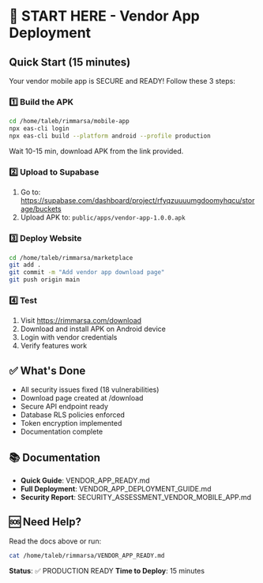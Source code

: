 # 🚀 START HERE - Vendor App Deployment

## Quick Start (15 minutes)

Your vendor mobile app is SECURE and READY! Follow these 3 steps:

### 1️⃣ Build the APK
```bash
cd /home/taleb/rimmarsa/mobile-app
npx eas-cli login
npx eas-cli build --platform android --profile production
```
Wait 10-15 min, download APK from the link provided.

### 2️⃣ Upload to Supabase
1. Go to: https://supabase.com/dashboard/project/rfyqzuuuumgdoomyhqcu/storage/buckets
2. Upload APK to: `public/apps/vendor-app-1.0.0.apk`

### 3️⃣ Deploy Website
```bash
cd /home/taleb/rimmarsa/marketplace
git add .
git commit -m "Add vendor app download page"
git push origin main
```

### 4️⃣ Test
1. Visit https://rimmarsa.com/download
2. Download and install APK on Android device
3. Login with vendor credentials
4. Verify features work

## ✅ What's Done
- All security issues fixed (18 vulnerabilities)
- Download page created at /download
- Secure API endpoint ready
- Database RLS policies enforced
- Token encryption implemented
- Documentation complete

## 📚 Documentation
- **Quick Guide**: VENDOR_APP_READY.md
- **Full Deployment**: VENDOR_APP_DEPLOYMENT_GUIDE.md
- **Security Report**: SECURITY_ASSESSMENT_VENDOR_MOBILE_APP.md

## 🆘 Need Help?
Read the docs above or run:
```bash
cat /home/taleb/rimmarsa/VENDOR_APP_READY.md
```

**Status**: ✅ PRODUCTION READY
**Time to Deploy**: 15 minutes
